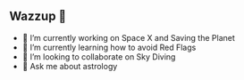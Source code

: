 ## Wazzup 👋


- 🔭 I’m currently working on Space X and Saving the Planet
- 🌱 I’m currently learning how to avoid Red Flags
- 👯 I’m looking to collaborate on Sky Diving
- 💬 Ask me about astrology

<!--
**JustJhong609/JustJhong609** is a ✨ _special_ ✨ repository because its `README.md` (this file) appears on your GitHub profile.

Here are some ideas to get you started:

- 🔭 I’m currently working on ...
- 🌱 I’m currently learning ...
- 👯 I’m looking to collaborate on ...
- 🤔 I’m looking for help with ...
- 💬 Ask me about ...
- 📫 How to reach me: ...
- 😄 Pronouns: ...
- ⚡ Fun fact: ...
-->
